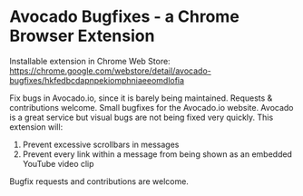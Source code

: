 Avocado Bugfixes - a Chrome Browser Extension
================

Installable extension in Chrome Web Store: https://chrome.google.com/webstore/detail/avocado-bugfixes/hkfedbcdapnpekiomphniaeeomdlofia

Fix bugs in Avocado.io, since it is barely being maintained. Requests & contributions welcome.
Small bugfixes for the Avocado.io website. Avocado is a great service but visual bugs are not being fixed very quickly. This extension will:

1. Prevent excessive scrollbars in messages
2. Prevent every link within a message from being shown as an embedded YouTube video clip

Bugfix requests and contributions are welcome.
